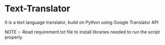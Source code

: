# Text-Translator
It is a text language translator, build on Python using Google Translator API

NOTE :- Read requirement.txt file to install libraries needed to run the script properly.
